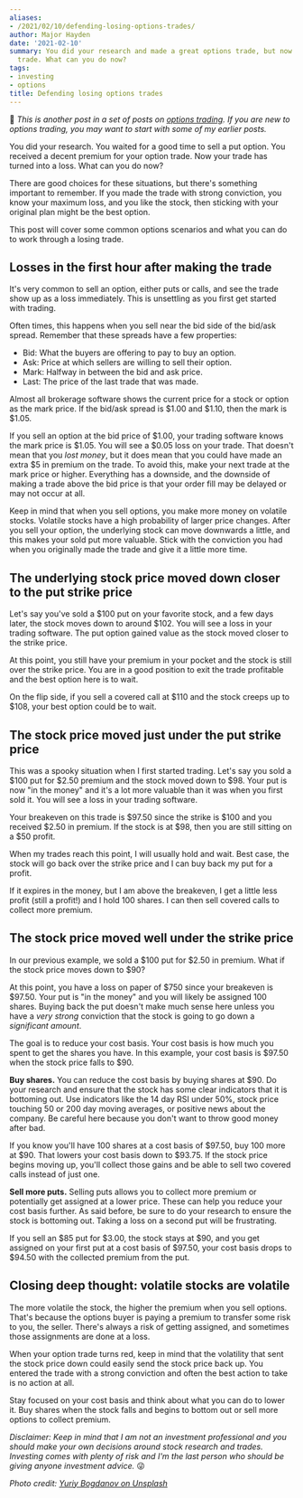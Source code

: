 ```yaml
---
aliases:
- /2021/02/10/defending-losing-options-trades/
author: Major Hayden
date: '2021-02-10'
summary: You did your research and made a great options trade, but now it is a losing
  trade. What can you do now?
tags:
- investing
- options
title: Defending losing options trades
---
```


🤔 *This is another post in a set of posts on [options trading]. If you are
new to options trading, you may want to start with some of my earlier posts.*

[options trading]: /tags/options/

You did your research. You waited for a good time to sell a put option. You
received a decent premium for your option trade. Now your trade has turned
into a loss. What can you do now?

There are good choices for these situations, but there's something important
to remember. If you made the trade with strong conviction, you know your
maximum loss, and you like the stock, then sticking with your original plan
might be the best option.

This post will cover some common options scenarios and what you can do to work
through a losing trade.

## Losses in the first hour after making the trade

It's very common to sell an option, either puts or calls, and see the trade
show up as a loss immediately. This is unsettling as you first get started
with trading.

Often times, this happens when you sell near the bid side of the bid/ask
spread. Remember that these spreads have a few properties:

* Bid: What the buyers are offering to pay to buy an option.
* Ask: Price at which sellers are willing to sell their option.
* Mark: Halfway in between the bid and ask price.
* Last: The price of the last trade that was made.

Almost all brokerage software shows the current price for a stock or option as
the mark price. If the bid/ask spread is $1.00 and $1.10, then the mark is
$1.05.

If you sell an option at the bid price of $1.00, your trading software knows
the mark price is $1.05. You will see a $0.05 loss on your trade. That doesn't
mean that you *lost money*, but it does mean that you could have made an extra
$5 in premium on the trade. To avoid this, make your next trade at the mark
price or higher. Everything has a downside, and the downside of making a trade
above the bid price is that your order fill may be delayed or may not occur at
all.

Keep in mind that when you sell options, you make more money on volatile
stocks. Volatile stocks have a high probability of larger price changes. After
you sell your option, the underlying stock can move downwards a little, and
this makes your sold put more valuable. Stick with the conviction you had when
you originally made the trade and give it a little more time.

## The underlying stock price moved down closer to the put strike price

Let's say you've sold a $100 put on your favorite stock, and a few days later,
the stock moves down to around $102. You will see a loss in your trading
software. The put option gained value as the stock moved closer to the strike
price.

At this point, you still have your premium in your pocket and the stock is
still over the strike price. You are in a good position to exit the trade
profitable and the best option here is to wait.

On the flip side, if you sell a covered call at $110 and the stock creeps up
to $108, your best option could be to wait.

## The stock price moved just under the put strike price

This was a spooky situation when I first started trading. Let's say you sold a
$100 put for $2.50 premium and the stock moved down to $98. Your put is now
"in the money" and it's a lot more valuable than it was when you first sold
it. You will see a loss in your trading software.

Your breakeven on this trade is $97.50 since the strike is $100 and you
received $2.50 in premium. If the stock is at $98, then you are still sitting
on a $50 profit.

When my trades reach this point, I will usually hold and wait. Best case, the
stock will go back over the strike price and I can buy back my put for a
profit.

If it expires in the money, but I am above the breakeven, I get a little less
profit (still a profit!) and I hold 100 shares. I can then sell covered calls
to collect more premium.

## The stock price moved well under the strike price

In our previous example, we sold a $100 put for $2.50 in premium. What if the
stock price moves down to $90?

At this point, you have a loss on paper of $750 since your breakeven is
$97.50. Your put is "in the money" and you will likely be assigned 100 shares.
Buying back the put doesn't make much sense here unless you have a *very
strong* conviction that the stock is going to go down a *significant amount*.

The goal is to reduce your cost basis. Your cost basis is how much you spent
to get the shares you have. In this example, your cost basis is $97.50 when
the stock price falls to $90.

**Buy shares.** You can reduce the cost basis by buying shares at $90. Do your
research and ensure that the stock has some clear indicators that it is
bottoming out. Use indicators like the 14 day RSI under 50%, stock price
touching 50 or 200 day moving averages, or positive news about the company. Be
careful here because you don't want to throw good money after bad.

If you know you'll have 100 shares at a cost basis of $97.50, buy 100 more at
$90. That lowers your cost basis down to $93.75. If the stock price begins
moving up, you'll collect those gains and be able to sell two covered calls
instead of just one.

**Sell more puts.** Selling puts allows you to collect more premium or
potentially get assigned at a lower price. These can help you reduce your cost
basis further. As said before, be sure to do your research to ensure the stock
is bottoming out. Taking a loss on a second put will be frustrating.

If you sell an $85 put for $3.00, the stock stays at $90, and you get assigned
on your first put at a cost basis of $97.50, your cost basis drops to $94.50
with the collected premium from the put.

## Closing deep thought: volatile stocks are volatile

The more volatile the stock, the higher the premium when you sell options.
That's because the options buyer is paying a premium to transfer some risk to
you, the seller. There's always a risk of getting assigned, and sometimes
those assignments are done at a loss.

When your option trade turns red, keep in mind that the volatility that sent
the stock price down could easily send the stock price back up. You entered
the trade with a strong conviction and often the best action to take is no
action at all.

Stay focused on your cost basis and think about what you can do to lower it.
Buy shares when the stock falls and begins to bottom out or sell more options
to collect premium.

*Disclaimer: Keep in mind that I am not an investment professional and you
should make your own decisions around stock research and trades. Investing
comes with plenty of risk and I'm the last person who should be giving anyone
investment advice.* 😜

*Photo credit: [Yuriy Bogdanov on Unsplash](https://unsplash.com/@profepix)*